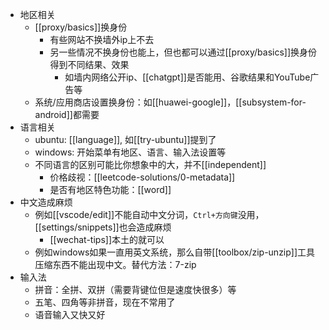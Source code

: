 - 地区相关
  - [[proxy/basics]]换身份
    - 有些网站不换墙外ip上不去
    - 另一些情况不换身份也能上，但也都可以通过[[proxy/basics]]换身份得到不同结果、效果
      - 如墙内网络公开ip、[[chatgpt]]是否能用、谷歌结果和YouTube广告等
  - 系统/应用商店设置换身份：如[[huawei-google]]，[[subsystem-for-android]]都需要
- 语言相关
  - ubuntu: [[language]], 如[[try-ubuntu]]提到了
  - windows: 开始菜单有地区、语言、输入法设置等
  - 不同语言的区别可能比你想象中的大，并不[[independent]]
    - 价格歧视：[[leetcode-solutions/0-metadata]]
    - 是否有地区特色功能：[[word]]
- 中文造成麻烦
  - 例如[[vscode/edit]]不能自动中文分词，`Ctrl+方向键`没用，[[settings/snippets]]也会造成麻烦
    - [[wechat-tips]]本土的就可以
  - 例如windows如果一直用英文系统，那么自带[[toolbox/zip-unzip]]工具压缩东西不能出现中文。替代方法：7-zip
- 输入法
  - 拼音：全拼、双拼（需要背键位但是速度快很多）等
  - 五笔、四角等非拼音，现在不常用了
  - 语音输入又快又好